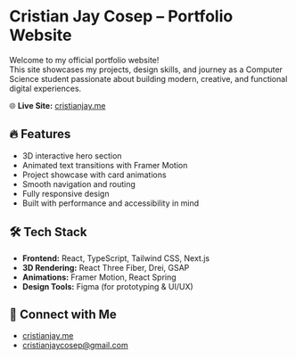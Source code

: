 # Cristian Jay Cosep – Portfolio Website

Welcome to my official portfolio website!  
This site showcases my projects, design skills, and journey as a Computer Science student passionate about building modern, creative, and functional digital experiences.

🌐 **Live Site:** [cristianjay.me](https://cristianjay.me)

## 🔥 Features

- 3D interactive hero section
- Animated text transitions with Framer Motion
- Project showcase with card animations
- Smooth navigation and routing
- Fully responsive design
- Built with performance and accessibility in mind

## 🛠 Tech Stack

- **Frontend:** React, TypeScript, Tailwind CSS, Next.js
- **3D Rendering:** React Three Fiber, Drei, GSAP
- **Animations:** Framer Motion, React Spring
- **Design Tools:** Figma (for prototyping & UI/UX)

## 🤝 Connect with Me
- [cristianjay.me](https://www.cristianjay.me/)
- cristianjaycosep@gmail.com
